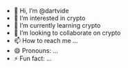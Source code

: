 - 👋 Hi, I’m @dartvide
- 👀 I’m interested in crypto
- 🌱 I’m currently learning crypto
- 💞️ I’m looking to collaborate on crypto
- 📫 How to reach me ...
- 😄 Pronouns: ...
- ⚡ Fun fact: ...

<!---
dartvide/dartvide is a ✨ special ✨ repository because its `README.md` (this file) appears on your GitHub profile.
You can click the Preview link to take a look at your changes.
--->
